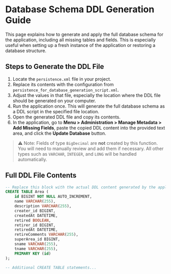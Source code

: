 # Database Schema DDL Generation Guide

This page explains how to generate and apply the full database schema for the application, including all missing tables and fields. This is especially useful when setting up a fresh instance of the application or restoring a database structure.

## Steps to Generate the DDL File

1. Locate the `persistence.xml` file in your project.
2. Replace its contents with the configuration from `persistence_for_database_generation_script.xml`.
3. Adjust the values in that file, especially the location where the DDL file should be generated on your computer.
4. Run the application once. This will generate the full database schema as a DDL script in the specified file location.
5. Open the generated DDL file and copy its contents.
6. In the application, go to **Menu > Administration > Manage Metadata > Add Missing Fields**, paste the copied DDL content into the provided text area, and click the **Update Database** button.

> ⚠️ Note: Fields of type `BigDecimal` are **not** created by this function. You will need to manually review and add them if necessary. All other types such as `VARCHAR`, `INTEGER`, and `LONG` will be handled automatically.

## Full DDL File Contents

```sql
-- Replace this block with the actual DDL content generated by the application
CREATE TABLE Area (
    id BIGINT NOT NULL AUTO_INCREMENT,
    name VARCHAR(255),
    description VARCHAR(255),
    creater_id BIGINT,
    createdAt DATETIME,
    retired BOOLEAN,
    retirer_id BIGINT,
    retiredAt DATETIME,
    retireComments VARCHAR(255),
    superArea_id BIGINT,
    sname VARCHAR(255),
    tname VARCHAR(255),
    PRIMARY KEY (id)
);

-- Additional CREATE TABLE statements...
```
